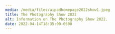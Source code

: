 ```yaml
---
media: /media/files/aipadhomepage2022show1.jpeg
title: The Photography Show 2022
alt: Information on The Photography Show 2022.
date: 2022-04-14T18:35:00-0500
---
```


